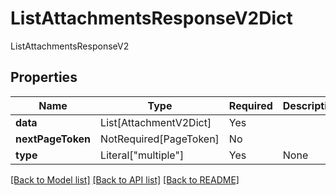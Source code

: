 # ListAttachmentsResponseV2Dict

ListAttachmentsResponseV2

## Properties
| Name | Type | Required | Description |
| ------------ | ------------- | ------------- | ------------- |
**data** | List[AttachmentV2Dict] | Yes |  |
**nextPageToken** | NotRequired[PageToken] | No |  |
**type** | Literal["multiple"] | Yes | None |


[[Back to Model list]](../../../../README.md#models-v2-link) [[Back to API list]](../../../../README.md#apis-v2-link) [[Back to README]](../../../../README.md)
